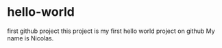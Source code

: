 # hello-world
first github project
this project is my first hello world project on github
My name is Nicolas.
